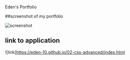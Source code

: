 Eden's Portfolio

##screenshot of my portfolio

![screenshot](C:\Users\edenm\OneDrive\Desktop\coding\homeworks\02-css-advanced\Assets\pic-of-portfolio.png)

## link to application 

![link]https://eden-10.github.io/02-css-advanced/index.html 